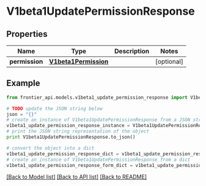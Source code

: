 # V1beta1UpdatePermissionResponse


## Properties
Name | Type | Description | Notes
------------ | ------------- | ------------- | -------------
**permission** | [**V1beta1Permission**](V1beta1Permission.md) |  | [optional] 

## Example

```python
from frontier_api.models.v1beta1_update_permission_response import V1beta1UpdatePermissionResponse

# TODO update the JSON string below
json = "{}"
# create an instance of V1beta1UpdatePermissionResponse from a JSON string
v1beta1_update_permission_response_instance = V1beta1UpdatePermissionResponse.from_json(json)
# print the JSON string representation of the object
print V1beta1UpdatePermissionResponse.to_json()

# convert the object into a dict
v1beta1_update_permission_response_dict = v1beta1_update_permission_response_instance.to_dict()
# create an instance of V1beta1UpdatePermissionResponse from a dict
v1beta1_update_permission_response_form_dict = v1beta1_update_permission_response.from_dict(v1beta1_update_permission_response_dict)
```
[[Back to Model list]](../README.md#documentation-for-models) [[Back to API list]](../README.md#documentation-for-api-endpoints) [[Back to README]](../README.md)


